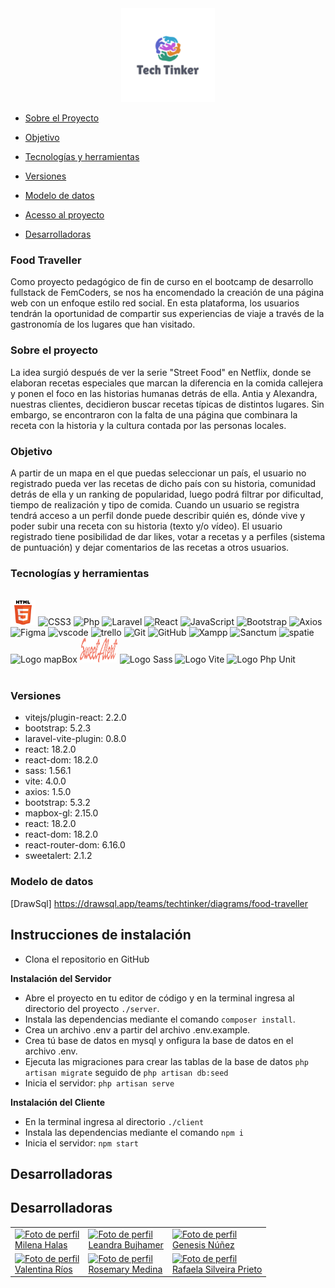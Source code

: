<div align="center">
<img src="./client/src/assets/techTinker.svg" alt="Logo Tech Tinker" width="150" height="150"/>
</div> 

- [Sobre el Proyecto](#sobre-el-proyecto)

- [Objetivo](#objetivo)

- [Tecnologías y herramientas](#tecnologías-y-herramientas)

- [Versiones](#versiones)

- [Modelo de datos](#modelo-de-datos)

- [Acesso al proyecto](#instrucciones-de-instalación)

- [Desarrolladoras](#developers)


### Food Traveller
Como proyecto pedagógico de fin de curso en el bootcamp de desarrollo fullstack de FemCoders, se nos ha encomendado la creación de una página web con un enfoque estilo red social. En esta plataforma, los usuarios tendrán la oportunidad de compartir sus experiencias de viaje a través de la gastronomía de los lugares que han visitado.

### Sobre el proyecto
La idea surgió después de ver la serie "Street Food" en Netflix, donde se elaboran recetas especiales que marcan la diferencia en la comida callejera y ponen el foco en las historias humanas detrás de ella. Antia y Alexandra, nuestras clientes, decidieron buscar recetas típicas de distintos lugares. Sin embargo, se encontraron con la falta de una página que combinara la receta con la historia y la cultura contada por las personas locales.
### Objetivo
 A partir de un mapa en el que puedas seleccionar un país, el usuario no registrado pueda ver las recetas de dicho país con su historia, comunidad detrás de ella y un ranking de popularidad, luego podrá filtrar por dificultad, tiempo de realización y tipo de comida. Cuando un usuario se registra tendrá acceso a un perfil donde puede describir quién es, dónde vive y poder subir una receta con su historia (texto y/o vídeo). El usuario registrado tiene posibilidad de dar likes, votar a recetas y a perfiles (sistema de puntuación) y dejar comentarios de las recetas a otros usuarios.

### Tecnologías y herramientas
<br>
<div>
<img src="https://raw.githubusercontent.com/devicons/devicon/master/icons/html5/html5-original-wordmark.svg" alt="html5" width="40" height="40"/>
<img src="https://profilinator.rishav.dev/skills-assets/css3-original-wordmark.svg" alt="CSS3" height="50" />
<img src="https://raw.githubusercontent.com/jmnote/z-icons/master/svg/php.svg" alt="Php" width="40" height="40"/>
<img src="https://profilinator.rishav.dev/skills-assets/laravel-plain-wordmark.svg" alt="Laravel" width="40" height="40"/>
<img src="https://profilinator.rishav.dev/skills-assets/react-original-wordmark.svg" alt="React" width="40" height="40" />
<img  src="https://profilinator.rishav.dev/skills-assets/javascript-original.svg" alt="JavaScript" width="40" height="50" /> 
<img src="https://raw.githubusercontent.com/uiwjs/bootstrap-icons/fbb21bce981ad0a4b579b5d56d5e0aaf852efcd9/assets/logo.svg" alt="Bootstrap" width="40" height="40"/>
<img  src="https://user-images.githubusercontent.com/16843090/101181820-f3a63780-3612-11eb-9d3a-05452f2b0ad8.png" alt="Axios" width="40" height="50" />
<img src="https://www.vectorlogo.zone/logos/figma/figma-icon.svg" alt="Figma" width="40" height="40"/>
<img src="https://w7.pngwing.com/pngs/512/824/png-transparent-visual-studio-code-hd-logo-thumbnail.png" alt="vscode" width="40" heigth="40"/>
<img src="https://w7.pngwing.com/pngs/115/721/png-transparent-trello-social-icons-icon.png" alt="trello" width="40" heigth="40"/>
<img src="https://www.vectorlogo.zone/logos/git-scm/git-scm-icon.svg" alt="Git" width="40" height="40"/>
<img src="https://cdn-icons-png.flaticon.com/512/25/25231.png" alt="GitHub" width="40" heigth="40"/>

<img src="https://profilinator.rishav.dev/skills-assets/xampp.png" alt="Xampp" width="40" height="40"/>
<img src="https://toddsmithsalter.com/content/images/2020/12/All_c0525fe15a8bd68c9fbd762831ef9959_2000.jpg" alt="Sanctum" width="60" height="40"/>
<img src="https://spatie.be/images/og-image.jpg" alt="spatie" width="60" height="40"/>
<img src="https://docs.mapbox.com/help/demos/custom-markers-gl-js/mapbox-icon.png" alt="Logo mapBox" width="60" height="40"/>
<img src="https://raw.githubusercontent.com/t4t5/sweetalert/e3c2085473a0eb5a6b022e43eb22e746380bb955/assets/logotype.png" alt="Logo Sweet Alert" width="60" height="40"/>
<img src="https://camo.githubusercontent.com/587d0f411b348ee05a53c7685b59142e0705ff8d06181d09008438c1a92f1a96/68747470733a2f2f7261776769742e636f6d2f736173732f736173732d736974652f6d61696e2f736f757263652f6173736574732f696d672f6c6f676f732f6c6f676f2e737667" alt="Logo Sass" width="60" height="40"/>
<img src="https://vitejs.dev/logo.svg" alt="Logo Vite" width="60" height="40"/>
<img src="https://cdn.worldvectorlogo.com/logos/phpunit.svg" alt="Logo Php Unit" width="60" height="40"/>


</div>
<br>

### Versiones

-   vitejs/plugin-react: 2.2.0
-   bootstrap: 5.2.3
-   laravel-vite-plugin: 0.8.0
-   react: 18.2.0
-   react-dom: 18.2.0
-   sass: 1.56.1
-   vite: 4.0.0
-    axios: 1.5.0
-    bootstrap: 5.3.2
-    mapbox-gl: 2.15.0
-    react: 18.2.0
-    react-dom: 18.2.0
-    react-router-dom: 6.16.0
-    sweetalert: 2.1.2
### Modelo de datos
[DrawSql] https://drawsql.app/teams/techtinker/diagrams/food-traveller
## Instrucciones de instalación

- Clona el repositorio en GitHub

**Instalación del Servidor**

- Abre el proyecto en tu editor de código y en la terminal ingresa al directorio del proyecto
`./server`.
- Instala las dependencias mediante el comando `composer install`.
- Crea un archivo .env a partir del archivo .env.example.
- Crea tú base de datos en mysql y onfigura la base de datos en el archivo .env.
- Ejecuta las migraciones para crear las tablas de la base de datos `php artisan migrate` seguido de
`php artisan db:seed`
- Inicia el servidor: `php artisan serve`

**Instalación del Cliente**

- En la terminal ingresa al directorio `./client`
- Instala las dependencias mediante el comando `npm i`
- Inicia el servidor: `npm start`

## Desarrolladoras

## Desarrolladoras


<table>
    <tr>
        <td>
            <a href="https://www.linkedin.com/in/milena-halas-justiniano-292921211/">
                <img src="https://media.licdn.com/dms/image/C4E03AQFPHnggchf2MA/profile-displayphoto-shrink_200_200/0/1658503997829?e=1701302400&v=beta&t=GSZpboLORHlyKhVRYT7nPg_NLKaxbhlP-RREjHSI0RA"
                    alt="Foto de perfil" width="100">
                <br>
                Milena Halas
            </a>
        </td>
        <td>
            <a href="https://www.linkedin.com/in/leandra-bujhamer/">
                <img src="https://media.licdn.com/dms/image/D4D03AQHlrb1Uiu9F5A/profile-displayphoto-shrink_200_200/0/1694700343841?e=1701302400&v=beta&t=SM0AjgJLSP87FAY9BEpoP1clf1ckVUva_tOkiyvRFxo"
                    alt="Foto de perfil" width="100">
                <br>
                Leandra Bujhamer
            </a>
        </td>
        <td>
            <a href="https://www.linkedin.com/in/genesis-núñez-bb466b199/">
                <img src="https://media.licdn.com/dms/image/D4D03AQEhizO-l20wsg/profile-displayphoto-shrink_200_200/0/1692393192591?e=1701302400&v=beta&t=QgfBpEUxBTNYGeq2C789e4PmzlYIn60I7faUU7aRQFo"
                    alt="Foto de perfil" width="100">
                <br>
                Genesis Núñez
            </a>
        </td>
    </tr>
    <tr>
        <td>
            <a href="https://www.linkedin.com/in/valentina-rios-0a9a7a273/">
                <img src="https://media.licdn.com/dms/image/D4D03AQG9uDDZak9tnA/profile-displayphoto-shrink_200_200/0/1695808649326?e=1701302400&v=beta&t=j0beeOgdyJTADFRVi-6BqnmDCtwHfEJ8snHqFSLY-3E"
                    alt="Foto de perfil" width="100">
                <br>
                Valentina Ríos
            </a>
        </td>
        <td>
            <a href="https://www.linkedin.com/in/rousmedina/">
                <img src="https://media.licdn.com/dms/image/D4E35AQHD4eMaP3p7lQ/profile-framedphoto-shrink_200_200/0/1674229921215?e=1696428000&v=beta&t=bWUWvb5NI6z8E_Al4b5MeAfZ2QXfEoaGogR7aVI3qs8"
                    alt="Foto de perfil" width="100">
                <br>
                Rosemary Medina
            </a>
        </td>
        <td>
            <a href="https://www.linkedin.com/in/rafaelaprieto/">
                <img src="https://media.licdn.com/dms/image/D4D03AQEd-Uck_3mL6w/profile-displayphoto-shrink_200_200/0/1694167340456?e=1701302400&v=beta&t=MQ1DMF2ndtiMZYbyXIF9WqZosP8shUg85RzTmSd1NUo"
                    alt="Foto de perfil" width="100">
                <br>
                Rafaela Silveira Prieto
            </a>
        </td>
    </tr>
</table>
